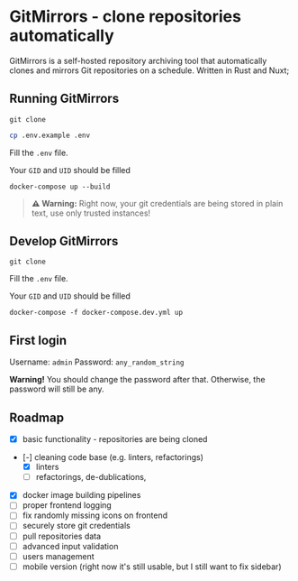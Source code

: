 # GitMirrors - clone repositories automatically

GitMirrors is a self-hosted repository archiving tool that automatically clones and mirrors Git repositories on a schedule. Written in Rust and Nuxt;

## Running GitMirrors

```
git clone
```

```sh
cp .env.example .env
```

Fill the `.env` file.

Your `GID` and `UID` should be filled

```
docker-compose up --build
```

<blockquote>
  <strong>⚠️ Warning:</strong> Right now, your git credentials are being stored in plain text, use only trusted instances!
</blockquote>

## Develop GitMirrors

```
git clone
```

Fill the `.env` file.

Your `GID` and `UID` should be filled

```
docker-compose -f docker-compose.dev.yml up
```

## First login

Username: `admin`
Password: `any_random_string`

**Warning!** You should change the password after that.
Otherwise, the password will still be any.

## Roadmap

- [x] basic functionality - repositories are being cloned
- [-] cleaning code base (e.g. linters, refactorings)
  - [x] linters
  - [ ] refactorings, de-dublications,
- [x] docker image building pipelines
- [ ] proper frontend logging
- [ ] fix randomly missing icons on frontend
- [ ] securely store git credentials
- [ ] pull repositories data
- [ ] advanced input validation
- [ ] users management
- [ ] mobile version (right now it's still usable, but I still want to fix sidebar)
